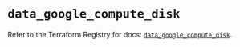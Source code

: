 # `data_google_compute_disk`

Refer to the Terraform Registry for docs: [`data_google_compute_disk`](https://registry.terraform.io/providers/hashicorp/google/6.49.2/docs/data-sources/compute_disk).
